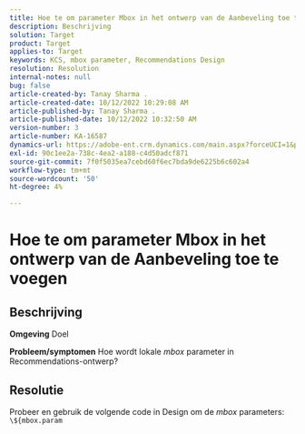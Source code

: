 ```yaml
---
title: Hoe te om parameter Mbox in het ontwerp van de Aanbeveling toe te voegen
description: Beschrijving
solution: Target
product: Target
applies-to: Target
keywords: KCS, mbox parameter, Recommendations Design
resolution: Resolution
internal-notes: null
bug: false
article-created-by: Tanay Sharma .
article-created-date: 10/12/2022 10:29:08 AM
article-published-by: Tanay Sharma .
article-published-date: 10/12/2022 10:32:50 AM
version-number: 3
article-number: KA-16587
dynamics-url: https://adobe-ent.crm.dynamics.com/main.aspx?forceUCI=1&pagetype=entityrecord&etn=knowledgearticle&id=22da67b1-184a-ed11-bba2-0022480868ff
exl-id: 90c1ee2a-738c-4ea2-a188-c4d50adcf871
source-git-commit: 7f0f5035ea7cebd60f6ec7bda9de6225b6c602a4
workflow-type: tm+mt
source-wordcount: '50'
ht-degree: 4%

---
```


# Hoe te om parameter Mbox in het ontwerp van de Aanbeveling toe te voegen

## Beschrijving

<b>Omgeving</b>
Doel


<b>Probleem/symptomen</b>
Hoe wordt lokale *mbox* parameter in Recommendations-ontwerp?


## Resolutie


Probeer en gebruik de volgende code in Design om de *mbox* parameters:  `\${mbox.param`
